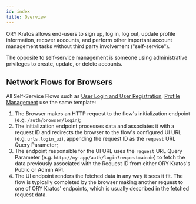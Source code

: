 ```yaml
---
id: index
title: Overview
---
```


ORY Kratos allows end-users to sign up, log in, log out, update profile
information, recover accounts, and perform other important account management
tasks without third party involvement ("self-service").

The opposite to self-service management is someone using administrative
privileges to create, update, or delete accounts.

## Network Flows for Browsers

All Self-Service Flows such as [User Login and User Registration](user-login-user-registration.mdx),
[Profile Management](user-settings-profile-management.mdx) use the same template:

1. The Browser makes an HTTP request to the flow's initialization endpoint (e.g.
   `/auth/browser/login`);
2. The initialization endpoint processes data and associates it with a request
   ID and redirects the browser to the flow's configured UI URL (e.g.
   `urls.login_ui`), appending the request ID as the `request` URL Query
   Parameter;
3. The endpoint responsible for the UI URL uses the `request` URL Query
   Parameter (e.g. `http://my-app/auth/login?request=abcde`) to fetch the data
   previously associated with the Request ID from either ORY Kratos's Public or
   Admin API.
4. The UI endpoint renders the fetched data in any way it sees it fit. The flow
   is typically completed by the browser making another request to one of ORY
   Kratos' endpoints, which is usually described in the fetched request data.
